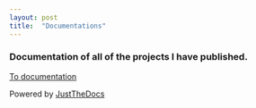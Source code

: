 ```yaml
---
layout: post
title:  "Documentations"
---
```

### Documentation of all of the projects I have published.
[To documentation](https://programmeverything.github.io/docs)

Powered by [JustTheDocs](https://github.com/just-the-docs/just-the-docs)